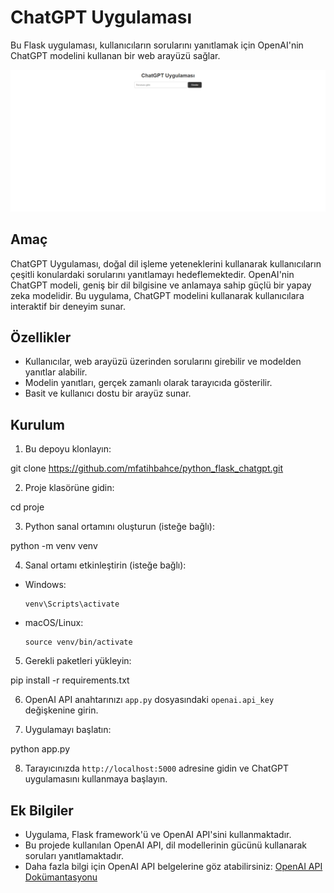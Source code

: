 # ChatGPT Uygulaması

Bu Flask uygulaması, kullanıcıların sorularını yanıtlamak için OpenAI'nin ChatGPT modelini kullanan bir web arayüzü sağlar.

![Uygulama Ekran Görüntüsü](image/ss.png)

## Amaç

ChatGPT Uygulaması, doğal dil işleme yeteneklerini kullanarak kullanıcıların çeşitli konulardaki sorularını yanıtlamayı hedeflemektedir. OpenAI'nin ChatGPT modeli, geniş bir dil bilgisine ve anlamaya sahip güçlü bir yapay zeka modelidir. Bu uygulama, ChatGPT modelini kullanarak kullanıcılara interaktif bir deneyim sunar.

## Özellikler

- Kullanıcılar, web arayüzü üzerinden sorularını girebilir ve modelden yanıtlar alabilir.
- Modelin yanıtları, gerçek zamanlı olarak tarayıcıda gösterilir.
- Basit ve kullanıcı dostu bir arayüz sunar.

## Kurulum

1. Bu depoyu klonlayın:

git clone https://github.com/mfatihbahce/python_flask_chatgpt.git

2. Proje klasörüne gidin:

cd proje

3. Python sanal ortamını oluşturun (isteğe bağlı):

python -m venv venv

4. Sanal ortamı etkinleştirin (isteğe bağlı):

- Windows:

  ```
  venv\Scripts\activate
  ```

- macOS/Linux:

  ```
  source venv/bin/activate
  ```

5. Gerekli paketleri yükleyin:

pip install -r requirements.txt

6. OpenAI API anahtarınızı `app.py` dosyasındaki `openai.api_key` değişkenine girin.

7. Uygulamayı başlatın:

python app.py

8. Tarayıcınızda `http://localhost:5000` adresine gidin ve ChatGPT uygulamasını kullanmaya başlayın.

## Ek Bilgiler

- Uygulama, Flask framework'ü ve OpenAI API'sini kullanmaktadır.
- Bu projede kullanılan OpenAI API, dil modellerinin gücünü kullanarak soruları yanıtlamaktadır.
- Daha fazla bilgi için OpenAI API belgelerine göz atabilirsiniz: [OpenAI API Dokümantasyonu](https://docs.openai.com/api/)
